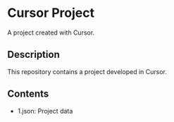 # Cursor Project

A project created with Cursor.

## Description

This repository contains a project developed in Cursor.

## Contents

- 1.json: Project data 